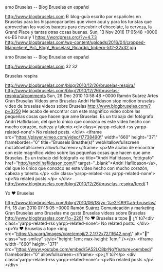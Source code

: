 amo Bruselas -- Blog Bruselas en español

http://www.blogbruselas.com El blog-guía escrito por españoles en
Bruselas para los hispanoparlantes que viven aquí y para los turistas
que aprovechan los vuelos baratos para descubrir el chocolate, la
cerveza, la Grand Place y tantas otras cosas buenas. Sun, 13 Nov 2016
17:05:48 +0000 es-ES hourly 1 https://wordpress.org/?v=4.7.3
http://www.blogbruselas.com/wp-content/uploads/2016/04/cropped-Manneken\_Pis\_Blog\_Bruselas\_Ricardo\_Imbern-512-32x32.jpg

amo Bruselas -- Blog Bruselas en español

http://www.blogbruselas.com 32 32

Bruselas respira

http://www.blogbruselas.com/blog/2010/12/26/bruselas-respira/
http://www.blogbruselas.com/blog/2010/12/26/bruselas-respira/\#comments
Sun, 26 Dec 2010 10:58:48 +0000 Ramón Suárez Artes Gran Bruselas Vídeos
amo Bruselas Andri Haflidason stop motion bruselas video de bruselas
videos sobre Bruselas http://www.blogbruselas.com/?p=3250 Me acabo de
encontrar con este magnífico vídeo sobre las pequeñas cosas que hacen
que ame Bruselas. Es un trabajo del fotógrafo Andri Haflidason, del que
lo único que conozco es este vídeo hecho con mucho corazón, cabeza y
talento.\<div class=\'yarpp-related-rss yarpp-related-none\'\> No
related posts. \</div\> \<iframe
src=\"https://player.vimeo.com/video/17738490\" width=\"660\"
height=\"371\" frameborder=\"0\" title=\"Brussels Breathe(s)\"
webkitallowfullscreen mozallowfullscreen allowfullscreen\>\</iframe\>
\<p\>Me acabo de encontrar con este magnífico vídeo sobre las pequeñas
cosas que hacen que ame Bruselas. Es un trabajo del fotógrafo \<a
title=\"Andri Haflidason, fotógrafo\"
href=\"http://andri.haflidason.com/\" target=\"\_blank\"\>Andri
Haflidason\</a\>, del que lo único que conozco es este vídeo hecho con
mucho corazón, cabeza y talento.\</p\> \<div class=\'yarpp-related-rss
yarpp-related-none\'\> \<p\>No related posts.\</p\> \</div\>
http://www.blogbruselas.com/blog/2010/12/26/bruselas-respira/feed/ 1

Yo ♥ Bruselas

http://www.blogbruselas.com/blog/2010/06/18/yo-%e2%99%a5-bruselas/ Fri,
18 Jun 2010 07:15:05 +0000 Ramón Suárez Comunicación y marketing Gran
Bruselas amo Bruselas me gusta Bruselas videos sobre Bruselas
http://www.blogbruselas.com/?p=2261 Yo ♥ Bruselas a tope 🙂 ¿Y tú?\<div
class=\'yarpp-related-rss yarpp-related-none\'\> No related posts.
\</div\> \<p\>Yo ♥ Bruselas a tope \<img
src=\"https://s.w.org/images/core/emoji/2.2.1/72x72/1f642.png\"
alt=\"🙂\" class=\"wp-smiley\" style=\"height: 1em; max-height: 1em;\"
/\>\</p\> \<iframe width=\"660\" height=\"371\"
src=\"https://www.youtube.com/embed/5A52LC8brNg?feature=oembed\"
frameborder=\"0\" allowfullscreen\>\</iframe\> \<p\>¿Y tú?\</p\> \<div
class=\'yarpp-related-rss yarpp-related-none\'\> \<p\>No related
posts.\</p\> \</div\>
